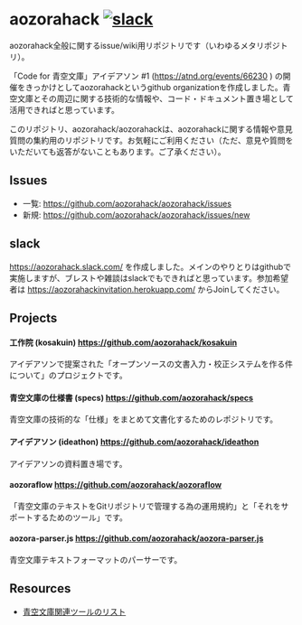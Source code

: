 # aozorahack [![slack](https://aozorahackinvitation.herokuapp.com/badge.svg)](https://aozorahackinvitation.herokuapp.com)

aozorahack全般に関するissue/wiki用リポジトリです（いわゆるメタリポジトリ）。

「Code for 青空文庫」アイデアソン #1 (https://atnd.org/events/66230 ) の開催をきっかけとしてaozorahackというgithub organizationを作成しました。青空文庫とその周辺に関する技術的な情報や、コード・ドキュメント置き場として活用できればと思っています。

このリポジトリ、aozorahack/aozorahackは、aozorahackに関する情報や意見質問の集約用のリポジトリです。お気軽にご利用ください（ただ、意見や質問をいただいても返答がないこともあります。ご了承ください）。

## Issues

- 一覧: https://github.com/aozorahack/aozorahack/issues
- 新規: https://github.com/aozorahack/aozorahack/issues/new

## slack

https://aozorahack.slack.com/ を作成しました。メインのやりとりはgithubで実施しますが、ブレストや雑談はslackでもできればと思っています。参加希望者は https://aozorahackinvitation.herokuapp.com/ からJoinしてください。
## Projects

#### 工作院 (kosakuin) https://github.com/aozorahack/kosakuin

アイデアソンで提案された「オープンソースの文書入力・校正システムを作る件について」のプロジェクトです。

#### 青空文庫の仕様書 (specs) https://github.com/aozorahack/specs

青空文庫の技術的な「仕様」をまとめて文書化するためのレポジトリです。

#### アイデアソン (ideathon) https://github.com/aozorahack/ideathon

アイデアソンの資料置き場です。

#### aozoraflow  https://github.com/aozorahack/aozoraflow

「青空文庫のテキストをGitリポジトリで管理する為の運用規約」と「それをサポートするためのツール」です。

#### aozora-parser.js  https://github.com/aozorahack/aozora-parser.js

青空文庫テキストフォーマットのパーサーです。


## Resources

- [青空文庫関連ツールのリスト](tools.md)
